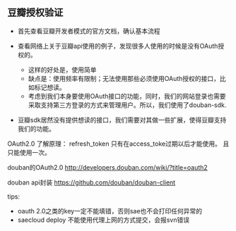 
## 豆瓣授权验证

- 首先查看豆瓣开发者模式的官方文档，确认基本流程
- 查看网络上关于豆瓣api使用的例子，发现很多人使用的时候是没有OAuth授权的。
  + 这样的好处是，使用简单
  + 缺点是：使用频率有限制；无法使用那些必须使用OAuth授权的接口，比如标记想读。
  + 考虑到我们本身要使用OAuth接口的功能，同时，我们的网站登录也需要采取支持第三方登录的方式来管理用户。所以，我们使用了douban-sdk.

- 豆瓣sdk居然没有提供想读的接口，我们需要对其做一些扩展，使得豆瓣支持我们的功能。

OAuth2.0
了解原理：
refresh_token 只有在access_toke过期以后才能使用。
且只能使用一次。

douban的OAuth2.0
http://developers.douban.com/wiki/?title=oauth2

douban api封装
https://github.com/douban/douban-client

tips:

- oauth 2.0之类的key一定不能填错，否则sae也不会打印任何异常的
- saecloud deploy 不能使用代理上网的方式提交，会报svn错误




